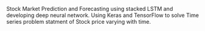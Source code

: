 Stock Market Prediction and Forecasting using stacked LSTM and developing deep neural network. Using Keras and TensorFlow to solve Time series problem statment of Stock price varying with time.

